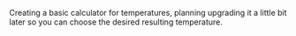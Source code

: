 Creating a basic calculator for temperatures, planning upgrading it a little bit later so you can choose the desired resulting temperature.
